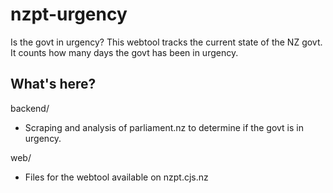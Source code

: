 # nzpt-urgency
Is the govt in urgency?
This webtool tracks the current state of the NZ govt. It counts how many days the govt has been in urgency.

## What's here?
backend/
- Scraping and analysis of parliament.nz to determine if the govt is in urgency.

web/
- Files for the webtool available on nzpt.cjs.nz
